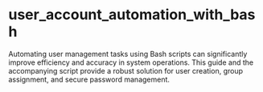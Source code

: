 # user_account_automation_with_bash
Automating user management tasks using Bash scripts can significantly improve efficiency and accuracy in system operations. This guide and the accompanying script provide a robust solution for user creation, group assignment, and secure password management.
